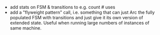 * add stats on FSM & transitions to e.g. count # uses
* add a "flyweight pattern" call, i.e. something that can just Arc the fully populated FSM with transitions and just give it its own version of extended state. Useful when running large numbers of instances of same machine.
